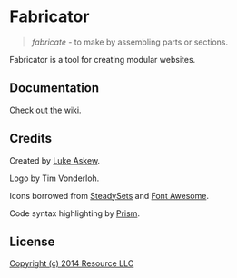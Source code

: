 # Fabricator

> _fabricate_ - to make by assembling parts or sections.

Fabricator is a tool for creating modular websites.

## Documentation

[Check out the wiki](https://github.com/resource/fabricator/wiki).

## Credits

Created by [Luke Askew](http://lukeaskew.com).

Logo by Tim Vonderloh.

Icons borrowed from [SteadySets](http://dribbble.com/shots/929153-Steady-set-of-icons?list=show) and [Font Awesome](http://fortawesome.github.io/Font-Awesome/).

Code syntax highlighting by [Prism](http://prismjs.com/).

## License

[Copyright (c) 2014 Resource LLC](https://github.com/resource/fabricator/blob/master/LICENSE.md)
